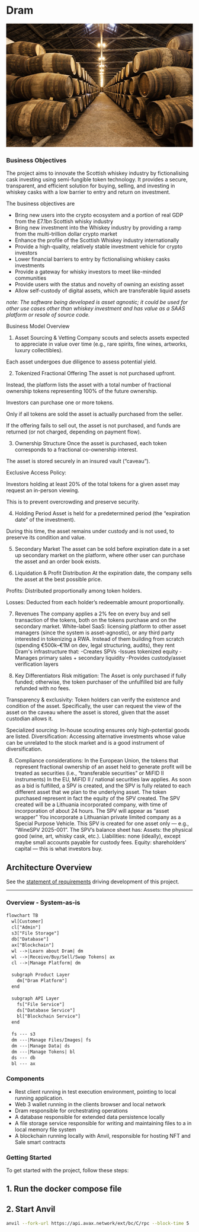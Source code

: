 # Dram

![Whiskey Warehouse](docs/bin/whisky-warehouse.PNG)

### Business Objectives

The project aims to innovate the Scottish whiskey industry by fictionalising
cask investing using
semi-fungible token technology. It provides a secure, transparent, and
efficient solution for buying, selling, and investing in whiskey casks with a low barrier to entry and return on investment.

The business objectives are

- Bring new users into the crypto ecosystem and a portion of real GDP from the £7.1bn Scottish whisky industry
- Bring new investment into the Whiskey industry by providing a ramp from the multi-trillion dollar
  crypto market
- Enhance the profile of the Scottish Whiskey industry internationally
- Provide a high-quality, relatively stable investment vehicle for crypto investors
- Lower financial barriers to entry by fictionalising whiskey casks investments
- Provide a gateway for whisky investors to meet like-minded communities
- Provide users with the status and novelty of owning an existing asset
- Allow self-custody of digital assets, which are transferable liquid assets

*note: The software being developed is asset agnostic; it could be used for other use cases other
than whiskey investment and has value as a SAAS platform or resale of source code.*



Business Model Overview
1. Asset Sourcing & Vetting
Company scouts and selects assets expected to appreciate in value over time (e.g., rare spirits, fine wines, artworks, luxury collectibles).

Each asset undergoes due diligence to assess potential yield.

2. Tokenized Fractional Offering
The asset is not purchased upfront.

Instead, the platform lists the asset with a total number of fractional ownership tokens representing 100% of the future ownership.

Investors can purchase one or more tokens.

Only if all tokens are sold the asset is actually purchased from the seller.

If the offering fails to sell out, the asset is not purchased, and funds are returned (or not charged, depending on payment flow).

3. Ownership Structure
Once the asset is purchased, each token corresponds to a fractional co-ownership interest.

The asset is stored securely in an insured vault (“caveau”).

Exclusive Access Policy:

Investors holding at least 20% of the total tokens for a given asset may request an in-person viewing.

This is to prevent overcrowding and preserve security.

4. Holding Period
Asset is held for a predetermined period (the “expiration date” of the investment).

During this time, the asset remains under custody and is not used, to preserve its condition and value.

5. Secondary Market
The asset can be sold before expiration date in a set up secondary market on the platform, where other user can purchase the asset and an order book exists.

6. Liquidation & Profit Distribution
At the expiration date, the company sells the asset at the best possible price.

Profits: Distributed proportionally among token holders.

Losses: Deducted from each holder’s redeemable amount proportionally.

7. Revenues
The company applies a 2% fee on every buy and sell transaction of the tokens, both on the tokens purchase and on the secondary market.
White-label SaaS: licensing platform to other asset managers (since the system is asset-agnostic), or any third party interested in tokenizing a RWA.
Instead of them building from scratch (spending €500k–€1M on dev, legal structuring, audits), they rent Dram's infrastructure that: 
-Creates SPVs
-Issues tokenized equity
-Manages primary sales + secondary liquidity
-Provides custody/asset verification layers

7. Key Differentiators
Risk mitigation: The Asset is only purchased if fully funded; otherwise, the token purchaser of the unfulfilled bid are fully refunded with no fees.

Transparency & exclusivity: Token holders can verify the existence and condition of the asset. Specifically, the user can request the view of the asset on the caveau where the asset is stored, given that the asset custodian allows it.

Specialized sourcing: In-house scouting ensures only high-potential goods are listed.
Diversification: Accessing alternative investments whose value can be unrelated to the stock market and is a good instrument of diversification. 

8. Compliance considerations:
In the European Union, the tokens that represent fractional ownership of an asset held to generate profit will be treated as securities (i.e., “transferable securities” or MiFID II instruments) In the EU, MiFID II / national securities law applies.
As soon as a bid is fulfilled, a SPV is created, and the SPV is fully related to each different asset that we plan to the underlying asset. The token purchased represent in fact the equity of the SPV created.
The SPV created will be a Lithuania incorporated company, with time of incorporation of about 24 hours. The SPV will appear as “asset wrapper”
You incorporate a Lithuanian private limited company as a Special Purpose Vehicle.
This SPV is created for one asset only — e.g., “WineSPV 2025-001”.
The SPV’s balance sheet has:
Assets: the physical good (wine, art, whisky cask, etc.).
Liabilities: none (ideally), except maybe small accounts payable for custody fees.
Equity: shareholders’ capital — this is what investors buy.






## Architecture Overview

See the [statement of requirements](docs/statement-of-requirements.md) driving development of this
project.

---

### Overview - System-as-is

```mermaid
flowchart TB
  wl[Customer]
  cl["Admin"]
  s3["File Storage"]
  db["Database"]
  ax["Blockchain"]
  wl -->|Learn about Dram| dm
  wl -->|Receive/Buy/Sell/Swap Tokens| ax
  cl -->|Manage Platform| dm

  subgraph Product Layer
    dm["Dram Platform"]
  end

  subgraph API Layer
    fs["File Service"]
    ds["Database Service"]
    bl["Blockchain Service"]
  end

  fs --- s3
  dm ---|Manage Files/Images| fs
  dm ---|Manage Data| ds
  dm ---|Manage Tokens| bl
  ds --- db
  bl --- ax

```

### Components

- Rest client running in test execution environment, pointing to local running application.
- Web 3 wallet running in the clients browser and local network
- Dram responsible for orchestrating operations
- A database responsible for extended data persistence locally
- A file storage service responsible for writing and maintaining files to a in local memory file system
- A blockchain running locally with Anvil, responsible for hosting NFT and Sale smart contracts

###     



### Getting Started

To get started with the project, follow these steps:

## 1. Run the docker compose file

## 2. Start Anvil

```bash
anvil --fork-url https://api.avax.network/ext/bc/C/rpc --block-time 5
```
